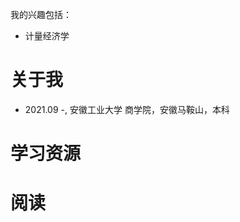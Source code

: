 我的兴趣包括：
- 计量经济学
  


<span class='anchor' id='-xl'></span>

# 关于我

- 2021.09 -, 安徽工业大学 商学院，安徽马鞍山，本科
 
<span class='anchor' id='-lwzl'></span>


# 学习资源


<span class='anchor' id='-lwzl'></span>
# 阅读













